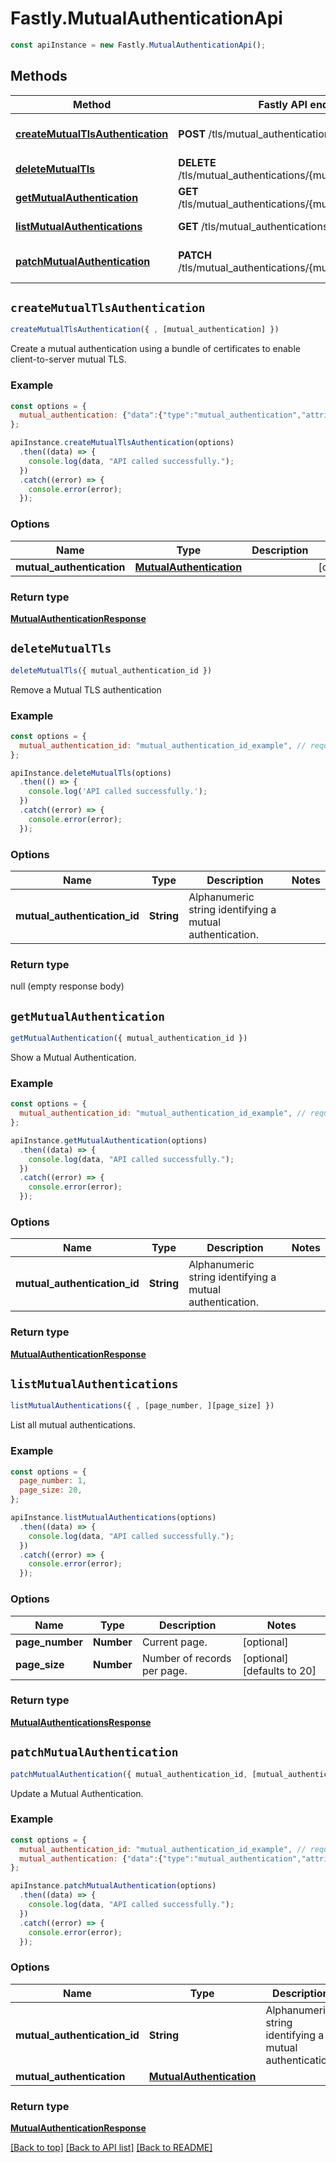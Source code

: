# Fastly.MutualAuthenticationApi

```javascript
const apiInstance = new Fastly.MutualAuthenticationApi();
```
## Methods

Method | Fastly API endpoint | Description
------------- | ------------- | -------------
[**createMutualTlsAuthentication**](MutualAuthenticationApi.md#createMutualTlsAuthentication) | **POST** /tls/mutual_authentications | Create a Mutual Authentication
[**deleteMutualTls**](MutualAuthenticationApi.md#deleteMutualTls) | **DELETE** /tls/mutual_authentications/{mutual_authentication_id} | Delete a Mutual TLS
[**getMutualAuthentication**](MutualAuthenticationApi.md#getMutualAuthentication) | **GET** /tls/mutual_authentications/{mutual_authentication_id} | Get a Mutual Authentication
[**listMutualAuthentications**](MutualAuthenticationApi.md#listMutualAuthentications) | **GET** /tls/mutual_authentications | List Mutual Authentications
[**patchMutualAuthentication**](MutualAuthenticationApi.md#patchMutualAuthentication) | **PATCH** /tls/mutual_authentications/{mutual_authentication_id} | Update a Mutual Authentication


## `createMutualTlsAuthentication`

```javascript
createMutualTlsAuthentication({ , [mutual_authentication] })
```

Create a mutual authentication using a bundle of certificates to enable client-to-server mutual TLS.

### Example

```javascript
const options = {
  mutual_authentication: {"data":{"type":"mutual_authentication","attributes":{"cert_bundle":"-----BEGIN CERTIFICATE-----\n...\n-----END CERTIFICATE-----\n","name":"Mutual Authentication A"}}},
};

apiInstance.createMutualTlsAuthentication(options)
  .then((data) => {
    console.log(data, "API called successfully.");
  })
  .catch((error) => {
    console.error(error);
  });
```

### Options

Name | Type | Description  | Notes
------------- | ------------- | ------------- | -------------
**mutual_authentication** | [**MutualAuthentication**](MutualAuthentication.md) |  | [optional]

### Return type

[**MutualAuthenticationResponse**](MutualAuthenticationResponse.md)


## `deleteMutualTls`

```javascript
deleteMutualTls({ mutual_authentication_id })
```

Remove a Mutual TLS authentication

### Example

```javascript
const options = {
  mutual_authentication_id: "mutual_authentication_id_example", // required
};

apiInstance.deleteMutualTls(options)
  .then(() => {
    console.log('API called successfully.');
  })
  .catch((error) => {
    console.error(error);
  });
```

### Options

Name | Type | Description  | Notes
------------- | ------------- | ------------- | -------------
**mutual_authentication_id** | **String** | Alphanumeric string identifying a mutual authentication. |

### Return type

null (empty response body)


## `getMutualAuthentication`

```javascript
getMutualAuthentication({ mutual_authentication_id })
```

Show a Mutual Authentication.

### Example

```javascript
const options = {
  mutual_authentication_id: "mutual_authentication_id_example", // required
};

apiInstance.getMutualAuthentication(options)
  .then((data) => {
    console.log(data, "API called successfully.");
  })
  .catch((error) => {
    console.error(error);
  });
```

### Options

Name | Type | Description  | Notes
------------- | ------------- | ------------- | -------------
**mutual_authentication_id** | **String** | Alphanumeric string identifying a mutual authentication. |

### Return type

[**MutualAuthenticationResponse**](MutualAuthenticationResponse.md)


## `listMutualAuthentications`

```javascript
listMutualAuthentications({ , [page_number, ][page_size] })
```

List all mutual authentications.

### Example

```javascript
const options = {
  page_number: 1,
  page_size: 20,
};

apiInstance.listMutualAuthentications(options)
  .then((data) => {
    console.log(data, "API called successfully.");
  })
  .catch((error) => {
    console.error(error);
  });
```

### Options

Name | Type | Description  | Notes
------------- | ------------- | ------------- | -------------
**page_number** | **Number** | Current page. | [optional]
**page_size** | **Number** | Number of records per page. | [optional] [defaults to 20]

### Return type

[**MutualAuthenticationsResponse**](MutualAuthenticationsResponse.md)


## `patchMutualAuthentication`

```javascript
patchMutualAuthentication({ mutual_authentication_id, [mutual_authentication] })
```

Update a Mutual Authentication.

### Example

```javascript
const options = {
  mutual_authentication_id: "mutual_authentication_id_example", // required
  mutual_authentication: {"data":{"type":"mutual_authentication","attributes":{"cert_bundle":"-----BEGIN CERTIFICATE-----\n...\n-----END CERTIFICATE-----\n","enforced":false,"name":"Mutual Authentication B"}}},
};

apiInstance.patchMutualAuthentication(options)
  .then((data) => {
    console.log(data, "API called successfully.");
  })
  .catch((error) => {
    console.error(error);
  });
```

### Options

Name | Type | Description  | Notes
------------- | ------------- | ------------- | -------------
**mutual_authentication_id** | **String** | Alphanumeric string identifying a mutual authentication. |
**mutual_authentication** | [**MutualAuthentication**](MutualAuthentication.md) |  | [optional]

### Return type

[**MutualAuthenticationResponse**](MutualAuthenticationResponse.md)


[[Back to top]](#) [[Back to API list]](../../README.md#endpoints)
[[Back to README]](../../README.md)
